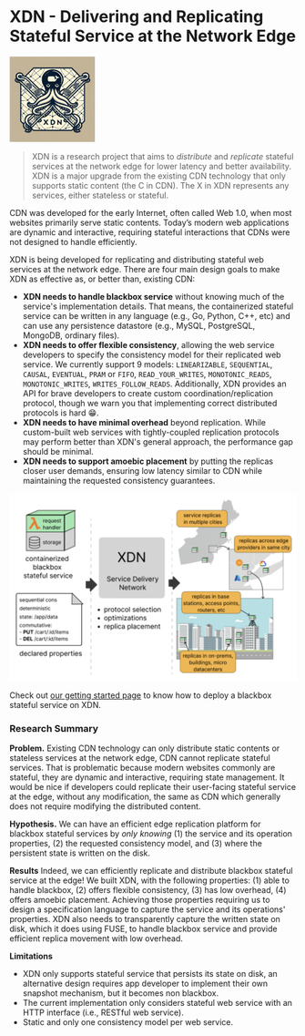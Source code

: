 # XDN - Delivering and Replicating Stateful Service at the Network Edge

<img src="images/xdn_illustration.png" alt="XDN Illustration" width="150"/>

> XDN is a research project that aims to _distribute_ and _replicate_ stateful services at the network edge for lower
latency and better availability. XDN is a major upgrade from the existing CDN technology that only supports static
content (the C in CDN). The X in XDN represents any services, either stateless or stateful.

CDN was developed for the early Internet, often called Web 1.0, when most websites primarily serve static contents.
Today’s modern web applications are dynamic and interactive, requiring stateful interactions that CDNs were not
designed to handle efficiently.

XDN is being developed for replicating and distributing stateful web services at the network edge.
There are four main design goals to make XDN as effective as, or better than, existing CDN:
- **XDN needs to handle blackbox service** without knowing much of the service's implementation details. That means,
  the containerized stateful service can be written in any language (e.g., Go, Python, C++, etc) and can use any
  persistence datastore (e.g., MySQL, PostgreSQL, MongoDB, ordinary files).
- **XDN needs to offer flexible consistency**, allowing the web service developers to specify the consistency model for
  their replicated web service. We currently support 9 models: `LINEARIZABLE`, `SEQUENTIAL`,
  `CAUSAL`, `EVENTUAL`, `PRAM` or `FIFO`, `READ_YOUR_WRITES`, `MONOTONIC_READS`, `MONOTONIC_WRITES`,
  `WRITES_FOLLOW_READS`. Additionally, XDN provides an API for brave developers to create custom
  coordination/replication protocol, though we warn you that implementing correct distributed protocols is hard 😁.
- **XDN needs to have minimal overhead** beyond replication. While custom-built web services with tightly-coupled 
  replication protocols may perform better than XDN's general approach, the performance gap should be minimal.
- **XDN needs to support amoebic placement** by putting the replicas closer user demands, ensuring low latency similar
  to CDN while maintaining the requested consistency guarantees.

![XDN Overview](images/xdn_overview.png)

Check out [our getting started page](1-getting-started.md) to know how to deploy a blackbox stateful service on XDN.

### Research Summary
**Problem.** 
Existing CDN technology can only distribute static contents or stateless services at the network edge, CDN cannot
replicate stateful services. That is problematic because modern websites commonly are stateful, they are dynamic and
interactive, requiring state management. It would be nice if developers could replicate their user-facing stateful
service at the edge, without any modification, the same as CDN which generally does not require modifying the
distributed content.

**Hypothesis.** 
We can have an efficient edge replication platform for blackbox stateful services by _only knowing_ (1) the service and
its operation properties, (2) the requested consistency model, and (3) where the persistent state is written on the
disk.

**Results** 
Indeed, we can efficiently replicate and distribute blackbox stateful service at the edge!
We built XDN, with the following properties: 
(1) able to handle blackbox, 
(2) offers flexible consistency, 
(3) has low overhead, 
(4) offers amoebic placement.
Achieving those properties requiring us to design a specification language to capture the service and its operations'
properties. XDN also needs to transparently capture the written state on disk, which it does using FUSE,
to handle blackbox service and provide efficient replica movement with low overhead. 

**Limitations**
- XDN only supports stateful service that persists its state on disk, an alternative design requires app developer to
  implement their own snapshot mechanism, but it becomes non blackbox.
- The current implementation only considers stateful web service with an HTTP interface (i.e., RESTful web service).
- Static and only one consistency model per web service.
